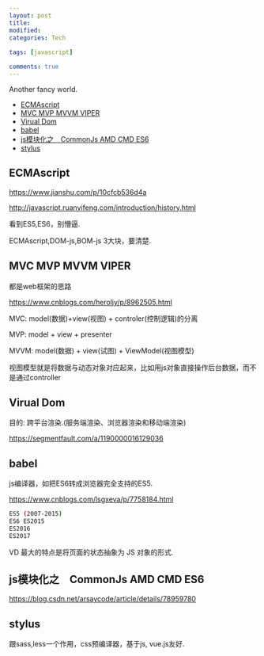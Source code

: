 ```yaml
---
layout: post
title:
modified:
categories: Tech
 
tags: [javascript]

comments: true
---
```


Another fancy world.

<!-- TOC -->

- [ECMAscript](#ecmascript)
- [MVC MVP MVVM VIPER](#mvc-mvp-mvvm-viper)
- [Virual Dom](#virual-dom)
- [babel](#babel)
- [js模块化之　CommonJs AMD CMD ES6](#js模块化之　commonjs-amd-cmd-es6)
- [stylus](#stylus)

<!-- /TOC -->

## ECMAscript

https://www.jianshu.com/p/10cfcb536d4a

http://javascript.ruanyifeng.com/introduction/history.html

看到ES5,ES6，别懵逼.

ECMAscript,DOM-js,BOM-js 3大块，要清楚.

## MVC MVP MVVM VIPER

都是web框架的思路

https://www.cnblogs.com/heroljy/p/8962505.html

MVC: model(数据)+view(视图) + controler(控制逻辑)的分离

MVP: model + view + presenter

MVVM: model(数据) + view(试图) + ViewModel(视图模型)

视图模型就是将数据与动态对象对应起来，比如用js对象直接操作后台数据，而不是通过controller



## Virual Dom

目的: 跨平台渲染.(服务端渲染、浏览器渲染和移动端渲染)

<https://segmentfault.com/a/1190000016129036>


## babel

js编译器，如把ES6转成浏览器完全支持的ES5.

<https://www.cnblogs.com/lsgxeva/p/7758184.html>

```sh
ES5 (2007-2015)
ES6 ES2015
ES2016
ES2017
```

VD 最大的特点是将页面的状态抽象为 JS 对象的形式.

## js模块化之　CommonJs AMD CMD ES6 

<https://blog.csdn.net/arsaycode/article/details/78959780>

## stylus
跟sass,less一个作用，css预编译器，基于js, vue.js友好.
